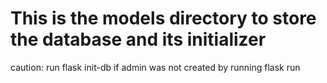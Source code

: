 # This is the models directory to store the database and its initializer
caution: run flask init-db if admin was not created by running flask run
